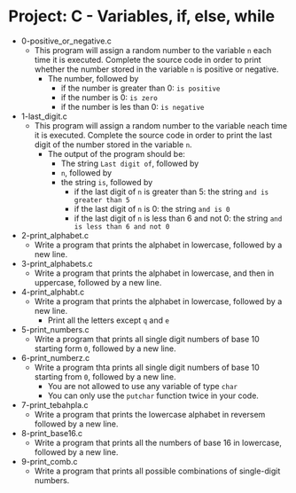 # Project: C - Variables, if, else, while

*  0-positive_or_negative.c
   - This program will assign a random number to the variable `n` each time it is executed. Complete the source code in order to print whether the number stored in the variable `n` is positive or negative.
     - The number, followed by
       - if the number is greater than 0: `is positive`
       - if the number is 0: `is zero`
       - if the number is les than 0: `is negative`
*  1-last_digit.c
   - This program will assign a random number to the variable `n`each time it is executed. Complete the source code in order to print the last digit of the number stored in the variable `n`.
     - The output of the program should be:
       - The string `Last digit of`, followed by
       - `n`, followed by
       - the string `is`, followed by
         -  if the last digit of `n` is greater than 5: the string `and is greater than 5`
         -  if the last digit of `n` is 0: the string `and is 0`
         -  if the last digit of `n` is less than 6 and not 0: the string `and is less than 6 and not 0`
*  2-print_alphabet.c
   - Write a program that prints the alphabet in lowercase, followed by a new line.
*  3-print_alphabets.c
   - Write a program that prints the alphabet in lowercase, and then in uppercase, followed by a new line.
*  4-print_alphabt.c
   - Write a program that prints the alphabet in lowercase, followed by a new line.
     - Print all the letters except `q` and `e` 
*  5-print_numbers.c
   - Write a program that prints all single digit numbers of base 10 starting form `0`, followed by a new line.
*  6-print_numberz.c
   - Write a program thta prints all single digit numbers of base 10 starting from `0`, followed by a new line.
     - You are not allowed to use any variable of type `char`
     - You can only use the `putchar` function twice in your code.
*  7-print_tebahpla.c
   - Write a program that prints the lowercase alphabet in reversem followed by a new line.
*  8-print_base16.c
   - Write a program that prints all the numbers of base 16 in lowercase, followed by a new line. 
*  9-print_comb.c
   - Write a program that prints all possible combinations of single-digit numbers.

